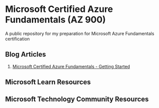 # Microsoft Certified Azure Fundamentals (AZ 900)

A public repository for my preparation for Microsoft Azure Fundamentals certification

## Blog Articles
1. [Microsoft Certified Azure Fundamentals - Getting Started](https://www.linkedin.com/pulse/microsoft-certified-azure-fundamentals-swapnil-kulkarni)
## Microsoft Learn Resources

## Microsoft Technology Community Resources